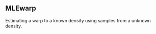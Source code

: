 MLEwarp 
--------------------------------
Estimating a warp to a known density using samples from a unknown density.
